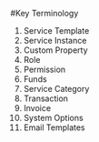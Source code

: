 #Key Terminology
1. Service Template
2. Service Instance
3. Custom Property
4. Role
5. Permission
6. Funds
7. Service Category
8. Transaction
9. Invoice
10. System Options
11. Email Templates


